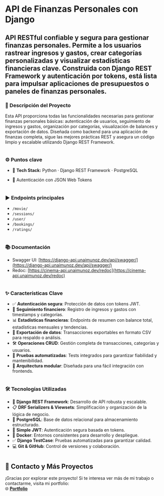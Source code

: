 
# API de Finanzas Personales con Django 


## API RESTful confiable y segura para gestionar finanzas personales. Permite a los usuarios rastrear ingresos y gastos, crear categorías personalizadas y visualizar estadísticas financieras clave. Construida con Django REST Framework y autenticación por tokens, está lista para impulsar aplicaciones de presupuestos o paneles de finanzas personales.


### 📝 Descripción del Proyecto

Esta API proporciona todas las funcionalidades necesarias para gestionar finanzas personales básicas: autenticación de usuarios, 
seguimiento de ingresos y gastos, organización por categorías, visualización de balances y exportación de datos. 
Diseñada como backend para una aplicación de finanzas completa, sigue las mejores prácticas REST y asegura un código limpio y escalable utilizando Django REST Framework.


#
### ⚙️ Puntos clave
- 🔧 **Tech Stack:** Python · Django REST Framework · PostgreSQL 

- 🔐 Autenticación con JSON Web Tokens

#
### ▶️ Endpoints principales
- `/movie/`
- `/sessions/`
- `/user/`
- `/bookings/`
- `/ratings/`

#

### 📚 Documentación
- Swagger UI: [https://django-api.unaimunoz.dev/api/swagger/](https://django-api.unaimunoz.dev/api/swagger/)
- Redoc: [https://cinema-api.unaimunoz.dev/redoc](https://cinema-api.unaimunoz.dev/redoc)

#
### ✨ Características Clave

- ✅ **Autenticación segura**: Protección de datos con tokens JWT.
- 💸 **Seguimiento financiero**: Registro de ingresos y gastos con timestamps y categorías.
- 📊 **Estadísticas financieras**: Endpoints de resumen con balance total, estadísticas mensuales y tendencias.
- 📂 **Exportación de datos**: Transacciones exportables en formato CSV para respaldo o análisis.
- 🛠️ **Operaciones CRUD**: Gestión completa de transacciones, categorías y usuarios.
- 🧪 **Pruebas automatizadas**: Tests integrados para garantizar fiabilidad y mantenibilidad.
- 🔗 **Arquitectura modular**: Diseñada para una fácil integración con frontends.


#

### 🛠️ Tecnologías Utilizadas

- 🚀 **Django REST Framework**: Desarrollo de API robusta y escalable.
- 📋 **DRF Serializers & Viewsets**: Simplificación y organización de la lógica de negocio.
- 🐘 **PostgreSQL**: Base de datos relacional para almacenamiento estructurado.
- 🔐 **Simple JWT**: Autenticación segura basada en tokens.
- 🐳 **Docker**: Entornos consistentes para desarrollo y despliegue.
- ✅ **Django TestCase**: Pruebas automatizadas para garantizar calidad.
- 💻 **Git & GitHub**: Control de versiones y colaboración.

   

#

## 📧 Contacto y Más Proyectos

¡Gracias por explorar este proyecto! Si te interesa ver más de mi trabajo o contactarme, visita mi portfolio:  
🌐 [**Portfolio**](https://www.unaimunoz.dev/)

